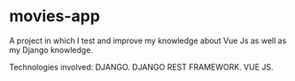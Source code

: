 # movies-app

A project in which I test and improve my knowledge about Vue Js as well as my Django knowledge.

Technologies involved:
DJANGO.
DJANGO REST FRAMEWORK.
VUE JS.
